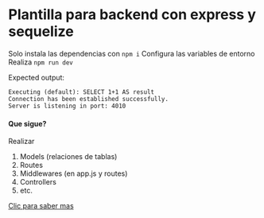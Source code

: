 # Plantilla para backend con express y sequelize

Solo instala las dependencias con `npm i`
Configura las variables de entorno
Realiza `npm run dev`

Expected output:
```
Executing (default): SELECT 1+1 AS result
Connection has been established successfully.
Server is listening in port: 4010
```

#### Que sigue?
Realizar
1. Models (relaciones de tablas)
2. Routes 
3. Middlewares  (en app.js y routes)
4. Controllers 
5. etc.

[Clic para saber mas](https://github.com/jdcaballerof/sequelize-fazt)